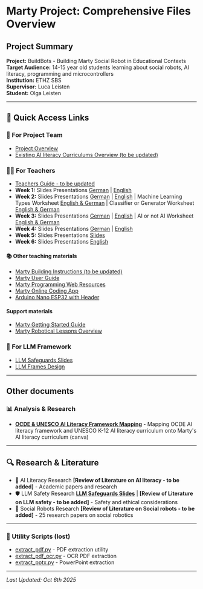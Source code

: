 # Marty Project: Comprehensive Files Overview

## Project Summary
**Project:** BuildBots - Building Marty Social Robot in Educational Contexts  
**Target Audience:** 14-15 year old students learning about social robots, AI literacy, programming and microcontrollers   
**Institution:** ETHZ SBS  
**Supervisor:** Luca Leisten  
**Student:** Olga Leisten  

---

## 📝 Quick Access Links

### 🎯 For Project Team
- [Project Overview](https://www.canva.com/design/DAGwgSjWN0s/B7SUptSoVexmCkg8qCTgPQ/edit?ui=eyJIIjp7IkEiOnRydWV9fQ)
- [Existing AI literacy Curriculums Overview (to be updated)](https://github.com/OlgaMuss/BuildBot/blob/main/Summary_of_Existing_AI_Literacy_Curriculums.md)


### 👩‍🏫 For Teachers
- [Teachers Guide - to be updated ](BuildBot/Curricula-Material/Developped-curriculum/Teaching-materials/BuildBot/Teachers_Guide.md)
- **Week 1:** Slides Presentations [German](https://www.canva.com/design/DAGyeqpZgxA/Ju8sagkVLwxr_TR8OGWuPw/edit) | [English](https://www.canva.com/design/DAG0jPbN3_o/Ybk8dkxdWXKkv7qqOdJScg/edit)
- **Week 2:** Slides Presentations [German](https://www.canva.com/design/DAG0oml8bvs/S4bO1e6tQq-D67hHPJr2mg/edit) | [English](https://www.canva.com/design/DAGygIveXRg/YE7B9XMih-8w_Sh-r9VVCg/edit) | Machine Learning Types Worksheet [English & German](https://www.canva.com/design/DAG0vPYf6jo/QlmoYdqQYnRTNAQZvWkOxQ/edit?ui=e30) | Classifier or Generator Worksheet [English & German](https://www.canva.com/design/DAG1AFs7X2E/x7EwMh5sRx1L2RL8FoAnAw/edit?ui=e30)
- **Week 3:** Slides Presentations [German](https://www.canva.com/design/DAG1CXy0cKE/7UcQzBhCyUA9uFUa8RbCjw/edit) | [English](https://www.canva.com/design/DAGzr1D4dic/w41-aNB96C_Y1eb4vQjcXg/edit) | AI or not AI Worksheet [English & German](https://www.canva.com/design/DAG1ALp0bfU/ylc7shozeNSzFceJ6l1qAA/edit?ui=e30)
- **Week 4:** Slides Presentations [German](https://www.canva.com/design/DAG0vTM_bEM/-7wtKKNAuK_Fi_ExK9nPAg/edit) | [English](https://www.canva.com/design/DAGwzK4EBGc/h-wcpo9iNVxaaaBuP7DU_g/edit?ui=eyJIIjp7IkEiOnRydWV9fQ)
- **Week 5:** Slides Presentations [Slides](https://www.canva.com/design/DAGyXllLEgE/sPPvjM_U8EATg3dmXckrBQ/edit?ui=eyJIIjp7IkEiOnRydWV9fQ)
- **Week 6:** Slides Presentations [English](https://www.canva.com/design/DAG0tvHI9-E/kzXQa0pFUlJ86P2f9nL19w/edit?ui=e30)


#### 📚 Other teaching materials 
- [Marty Building Instructions (to be updated)](BuildBot/Building-Marty/Marty-Robot-Building-Instructions.pdf)
- [Marty User Guide](https://userguides.robotical.io/martyv2/userguides/start)
- [Marty Programming Web Resources](Marty-programming/)
- [Marty Online Coding App](https://codemarty.com)
- [Arduino Nano ESP32 with Header](https://www.reichelt.de/de/de/shop/produkt/arduino_nano_esp32_mit_header_esp32-s3_usb-c-353087?q=%2Fapi%2Fuser%2FcountrySelect%2Fde%2Fhttps%3A%2F%2Fwww.reichelt.com%2Fch%2Fde%2Fshop%2Fprodukt%2Farduino_nano_esp32_mit_header_esp32-s3_usb-c-353087#open-modal-image-big-slider)


#### Support materials
- [Marty Getting Started Guide](https://userguides.robotical.io/martyv2/quickstart)
- [Marty Robotical Lessons Overview](BuildBot/Curricula-Material/Developped-curriculum/Prep-files/Marty-Robotical-lessons-overview.md)


### 🎯 For LLM Framework
- [LLM Safeguards Slides](https://www.canva.com/design/DAGyv90q0uA/TEQ9J5xEBm9JXcIeb_1tuw/edit)
- [LLM Frames Design](https://github.com/OlgaMuss/BuildBot/tree/main/LLM%20Frames%20Design)



---

## Other documents

### 📊 Analysis & Research
- **[OCDE & UNESCO AI Literacy Framework Mapping](https://www.canva.com/design/DAG0nps_GSE/Lhvino6HpRZTbpOOGYBDpw/edit?ui=e30)** - Mapping OCDE AI literacy framework and UNESCO K-12 AI literacy curriculum onto Marty's AI literacy curriculum (canva)


---

## 🔍 Research & Literature


- 📖 AI Literacy Research **[Review of  Literature on AI literacy - to be added]** - Academic papers and research
- 🛡️ LLM Safety Research **[LLM Safeguards Slides](https://www.canva.com/design/DAGyv90q0uA/TEQ9J5xEBm9JXcIeb_1tuw/edit)** | **[Review of Literature on LLM safety - to be added]** - Safety and ethical considerations
- 🤖 Social Robots Research **[Review of Literature on Social robots - to be added]** - 25 research papers on social robotics

---


### 🔧 Utility Scripts (lost)
- [extract_pdf.py](extract_pdf.py) - PDF extraction utility
- [extract_pdf_ocr.py](extract_pdf_ocr.py) - OCR PDF extraction
- [extract_pptx.py](extract_pptx.py) - PowerPoint extraction

---

*Last Updated: Oct 6th 2025*  

